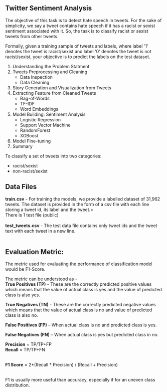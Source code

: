 ## Twitter Sentiment Analysis
The objective of this task is to detect hate speech in tweets. For the sake of simplicity, we say a tweet contains hate speech if it has a racist or sexist sentiment associated with it. So, the task is to classify racist or sexist tweets from other tweets.

Formally, given a training sample of tweets and labels, where label '1' denotes the tweet is racist/sexist and label '0' denotes the tweet is not racist/sexist, your objective is to predict the labels on the test dataset.
 
 
1. Understanding the Problem Statment
2. Tweets Preprocessing and Cleaning
   * Data Inspection
   * Data Cleaning
3. Story Generation and Visualization from Tweets
4. Extracting Feature from Cleaned Tweets
   * Bag-of-Words
   * TF-IDF
   * Word Embeddings
5. Model Building: Sentiment Analysis
   * Logistic Regression
   * Support Vector Machine
   * RandomForest
   * XGBoost
6. Model Fine-tuning
7. Summary

To classify a set of tweets into two categories:
   * racist/sexist
   * non-racist/sexist
  
## Data Files
 

**train.csv** - For training the models, we provide a labelled dataset of 31,962 tweets. The dataset is provided in the form of a csv file with each line storing a tweet id, its label and the tweet.><br/>
There is 1 test file (public)
<br/><br/>
**test_tweets.csv** - The test data file contains only tweet ids and the tweet text with each tweet in a new line.<br/><br/>


## Evaluation Metric:

The metric used for evaluating the performance of classification model would be F1-Score.<br/>

The metric can be understood as -
<br/>
**True Positives (TP)** - These are the correctly predicted positive values which means that the value of actual class is yes and the value of predicted class is also yes.<br/>

**True Negatives (TN)** - These are the correctly predicted negative values which means that the value of actual class is no and value of predicted class is also no.<br/>

**False Positives (FP)** – When actual class is no and predicted class is yes.<br/>

**False Negatives (FN)** – When actual class is yes but predicted class in no.<br/>

**Precision** = TP/TP+FP
<br/>
**Recall** = TP/TP+FN
<br/><br/>
 

**F1 Score** = 2*(Recall * Precision) / (Recall + Precision)
<br/><br/>
 

F1 is usually more useful than accuracy, especially if for an uneven class distribution.
